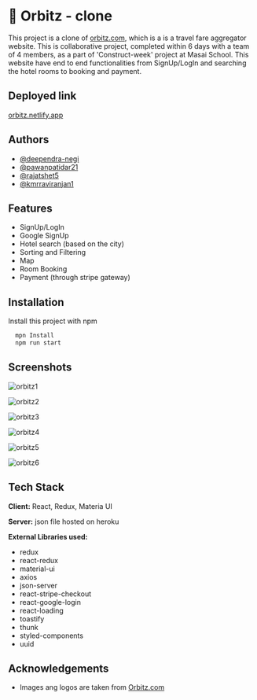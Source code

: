 # 🏨 Orbitz - clone

This project is a clone of [orbitz.com](https://www.orbitz.com/), which is a  is a travel fare aggregator website.
This is collaborative project, completed within 6 days with a team of 4 members, as a part of 'Construct-week' project at Masai School. This website have end to end functionalities from SignUp/LogIn and searching the hotel rooms to booking and payment. 


## Deployed link

[orbitz.netlify.app](https://orbitz.netlify.app/)


## Authors

- [@deependra-negi](https://github.com/deependra-negi)
- [@pawanpatidar21](https://github.com/pawanpatidar21)
- [@rajatshet5](https://github.com/rajatshet5)
- [@kmrraviranjan1](https://github.com/kmrraviranjan1)

  
## Features

- SignUp/LogIn
- Google SignUp
- Hotel search (based on the city)
- Sorting and Filtering
- Map
- Room Booking
- Payment (through stripe gateway)


  
   
## Installation

Install this project with npm

```bash
  mpn Install
  npm run start
```
    
## Screenshots

![orbitz1](https://user-images.githubusercontent.com/81069961/133473001-31483b43-8066-49f2-b724-ec7ab90ca5f3.png)
  
![orbitz2](https://user-images.githubusercontent.com/81069961/133473025-abd16249-2fb4-4154-a87d-a9642836eaa7.png)

![orbitz3](https://user-images.githubusercontent.com/81069961/133473089-f210be53-3f57-4ddd-abab-dbc5739f1c54.png)

![orbitz4](https://user-images.githubusercontent.com/81069961/133473143-e5590bca-ebf7-4b82-a3c2-2bfe25d781b0.png)

![orbitz5](https://user-images.githubusercontent.com/81069961/133473147-c5573ecd-df68-492f-a8f4-305222dad5d1.png)

![orbitz6](https://user-images.githubusercontent.com/81069961/133473198-11c31b92-bf07-474f-b140-ccde5b88370d.png)
  
## Tech Stack

**Client:** React, Redux, Materia UI

**Server:** json file hosted on heroku

**External Libraries used:** 
- redux
- react-redux
- material-ui
- axios
- json-server
- react-stripe-checkout
- react-google-login
- react-loading
- toastify
- thunk
- styled-components
- uuid

  
## Acknowledgements

 - Images ang logos are taken from [Orbitz.com](https://orbitz.com)

  